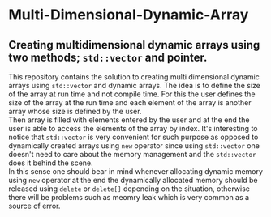 # Multi-Dimensional-Dynamic-Array
## Creating multidimensional dynamic arrays using two methods; `std::vector` and pointer.

This repository contains the solution to creating multi dimensional dynamic arrays using `std::vector` and dynamic arrays.
The idea is to define the size of the array at run time and not compile time.
For this the user defines the size of the array at the run time and each element of the array is another array whose size is defined by the user.<br>
Then array is filled with elements entered by the user and at the end the user is able to access the elements of the array by index.
It's interesting to notice that `std::vector` is very convenient for such purpose as opposed to dynamically created arrays using `new` operator since using `std::vector` one doesn't need to care about the memory management and the `std::vector` does it behind the scene.<br>
In this sense one should bear in mind whenever allocating dynamic memory using `new` operator at the end the dynamically allocated memory should be released using `delete` or `delete[]` depending on the situation, otherwise there will be problems such as meomry leak which is very common as a source of error.